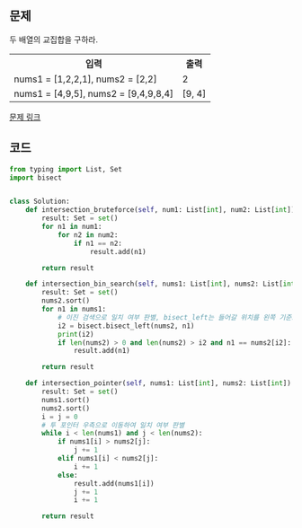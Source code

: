## 문제

두 배열의 교집합을 구하라.

 <table>
	<th>입력</th>
	<th>출력</th>
	<tr><!-- 첫번째 줄 시작 -->
	    <td>nums1 = [1,2,2,1], nums2 = [2,2]</td>
	    <td>2</td>
	</tr><!-- 첫번째 줄 끝 -->
	<tr><!-- 두번째 줄 시작 -->
	    <td>nums1 = [4,9,5], nums2 = [9,4,9,8,4]</td>
	    <td>[9, 4]</td>
	</tr><!-- 두번째 줄 끝 -->
    </table>

<a href="https://leetcode.com/problems/intersection-of-two-arrays/" target="_blank">문제 링크</a>

## 코드

```python
from typing import List, Set
import bisect


class Solution:
    def intersection_bruteforce(self, num1: List[int], num2: List[int]) -> Set:
        result: Set = set()
        for n1 in num1:
            for n2 in num2:
                if n1 == n2:
                    result.add(n1)

        return result

    def intersection_bin_search(self, nums1: List[int], nums2: List[int]) -> Set:
        result: Set = set()
        nums2.sort()
        for n1 in nums1:
            # 이진 검색으로 일치 여부 판별, bisect_left는 들어갈 위치를 왼쪽 기준으로 반환
            i2 = bisect.bisect_left(nums2, n1)
            print(i2)
            if len(nums2) > 0 and len(nums2) > i2 and n1 == nums2[i2]:
                result.add(n1)

        return result

    def intersection_pointer(self, nums1: List[int], nums2: List[int]) -> Set:
        result: Set = set()
        nums1.sort()
        nums2.sort()
        i = j = 0
        # 투 포인터 우측으로 이동하여 일치 여부 판별
        while i < len(nums1) and j < len(nums2):
            if nums1[i] > nums2[j]:
                j += 1
            elif nums1[i] < nums2[j]:
                i += 1
            else:
                result.add(nums1[i])
                j += 1
                i += 1

        return result
```

